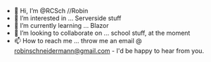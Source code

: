 - 👋 Hi, I’m @RCSch  //Robin
- 👀 I’m interested in ... Serverside stuff
- 🌱 I’m currently learning ... Blazor
- 💞️ I’m looking to collaborate on ... school stuff, at the moment
- 📫 How to reach me ... throw me an email @ robinschneidermann@gmail.com - I'd be happy to hear from you.

<!---
RCSch/RCSch is a ✨ special ✨ repository because its `README.md` (this file) appears on your GitHub profile.
You can click the Preview link to take a look at your changes.
--->
